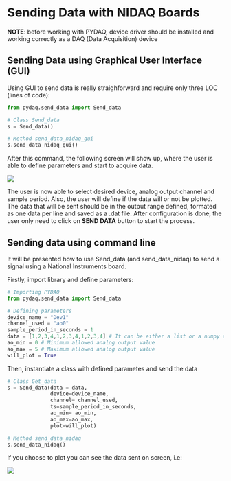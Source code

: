 # Sending Data with NIDAQ Boards

**NOTE**: before working with PYDAQ, device driver should be installed and working correctly as a DAQ (Data Acquisition) device  

## Sending Data using Graphical User Interface (GUI)

Using GUI to send data is really straighforward and require only 
three LOC (lines of code):

```python
from pydaq.send_data import Send_data

# Class Send_data
s = Send_data()

# Method send_data_nidaq_gui
s.send_data_nidaq_gui()
```

After this command, the following screen will show up, where the 
user is able to define parameters and start to acquire data.

![](img/send_data_nidaq_gui.png)

The user is now able to select desired device, analog output channel and sample period. Also, 
the user will define if the data will or not be plotted. The data that will be sent should be in 
the output range defined, formated as one data per line and saved as a .dat file. After
configuration is done, the user only need to click on **SEND DATA** button to start the process.

## Sending data using command line

It will be presented how to use Send_data (and send_data_nidaq) to send a signal using a National Instruments board. 

Firstly, import library and define parameters: 

```python
# Importing PYDAQ
from pydaq.send_data import Send_data

# Defining parameters
device_name = "Dev1"
channel_used = "ao0"
sample_period_in_seconds = 1
data = [1,2,3,4,1,2,3,4,1,2,3,4] # It can be either a list or a numpy array
ao_min = 0 # Minimum allowed analog output value
ao_max = 5 # Maximum allowed analog output value
will_plot = True
```

Then, instantiate a class with defined parametes and send the data

```python
# Class Get_data
s = Send_data(data = data, 
              device=device_name, 
              channel= channel_used, 
              ts=sample_period_in_seconds,
              ao_min= ao_min, 
              ao_max=ao_max, 
              plot=will_plot)

# Method send_data_nidaq
s.send_data_nidaq()
```

If you choose to plot you can see the data sent on screen, i.e:

![](img/sending_data_nidaq.png)
